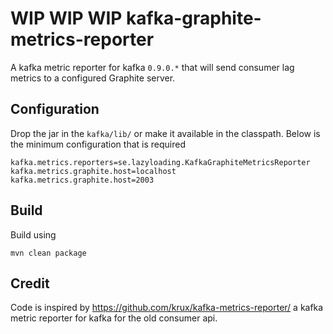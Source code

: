 # WIP WIP WIP kafka-graphite-metrics-reporter
A kafka metric reporter for kafka `0.9.0.*` that will send consumer lag metrics to a configured Graphite server.


Configuration
---
Drop the jar in the `kafka/lib/` or make it available in the classpath. Below is the minimum configuration that is required

    kafka.metrics.reporters=se.lazyloading.KafkaGraphiteMetricsReporter
    kafka.metrics.graphite.host=localhost
    kafka.metrics.graphite.host=2003


Build
---
Build using 

    mvn clean package



Credit
---
Code is inspired by https://github.com/krux/kafka-metrics-reporter/ a kafka metric reporter for kafka for the old consumer api.
